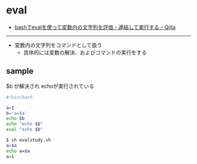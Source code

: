 # eval

- [bashでevalを使って変数内の文字列を評価・連結して実行する \- Qiita](https://qiita.com/curry_rohio/items/6ee94ada4c3d6ea63d1b)

---

- 変数内の文字列をコマンドとして扱う
  - 具体的には変数の解決、およびコマンドの実行をする

## sample

$b が解決され echoが実行されている

```bash
#/bin/bash

a=1
b='a=$a'
echo $b
echo "echo $b"
eval "echo $b"
```

```bash
$ sh evalstudy.sh
a=$a
echo a=$a
a=1
```

